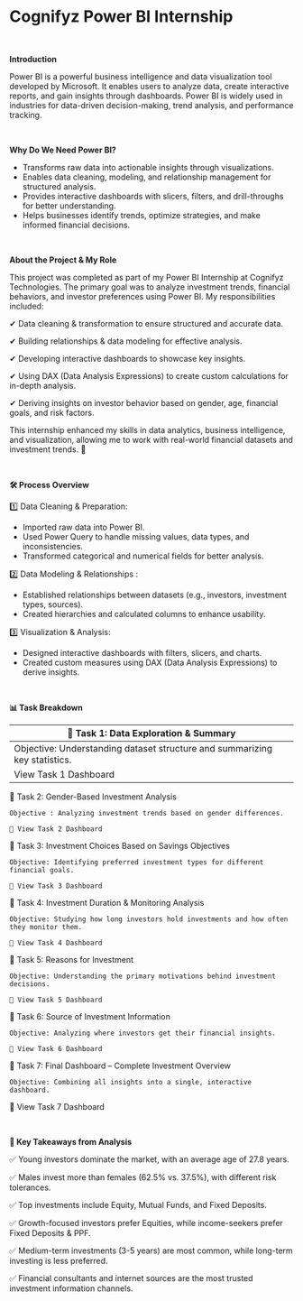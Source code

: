 # Cognifyz Power BI Internship

<br>

**Introduction**

Power BI is a powerful business intelligence and data visualization tool developed by Microsoft. It enables users to analyze data, create interactive reports, and gain insights through dashboards. Power BI is widely used in industries for data-driven decision-making, trend analysis, and performance tracking.


<br>

**Why Do We Need Power BI?**

* Transforms raw data into actionable insights through visualizations.
* Enables data cleaning, modeling, and relationship management for structured analysis.
* Provides interactive dashboards with slicers, filters, and drill-throughs for better understanding.
* Helps businesses identify trends, optimize strategies, and make informed financial decisions.

<br>

**About the Project & My Role**

This project was completed as part of my Power BI Internship at Cognifyz Technologies. The primary goal was to analyze investment trends, financial behaviors, and investor preferences using Power BI. My responsibilities included:

✔ Data cleaning & transformation to ensure structured and accurate data.

✔ Building relationships & data modeling for effective analysis.

✔ Developing interactive dashboards to showcase key insights.

✔ Using DAX (Data Analysis Expressions) to create custom calculations for in-depth analysis.

✔ Deriving insights on investor behavior based on gender, age, financial goals, and risk factors.

This internship enhanced my skills in data analytics, business intelligence, and visualization, allowing me to work with real-world financial datasets and investment trends. 🚀

<br>

**🛠 Process Overview**

1️⃣ Data Cleaning & Preparation:

* Imported raw data into Power BI.
* Used Power Query to handle missing values, data types, and inconsistencies.
* Transformed categorical and numerical fields for better analysis.
  
2️⃣ Data Modeling & Relationships :
* Established relationships between datasets (e.g., investors, investment types, sources).
* Created hierarchies and calculated columns to enhance usability.
  
3️⃣ Visualization & Analysis:
* Designed interactive dashboards with filters, slicers, and charts.
* Created custom measures using DAX (Data Analysis Expressions) to derive insights.

<br>

**📊 Task Breakdown**

| 🔹 Task 1: Data Exploration & Summary |
|------------------------------------------------------------|
| Objective: Understanding dataset structure and summarizing key statistics.
View Task 1 Dashboard |



🔹 Task 2: Gender-Based Investment Analysis

    Objective : Analyzing investment trends based on gender differences.

    🔗 View Task 2 Dashboard



🔹 Task 3: Investment Choices Based on Savings Objectives

    Objective: Identifying preferred investment types for different financial goals.

    🔗 View Task 3 Dashboard



🔹 Task 4: Investment Duration & Monitoring Analysis

    Objective: Studying how long investors hold investments and how often they monitor them.

    🔗 View Task 4 Dashboard



🔹 Task 5: Reasons for Investment

    Objective: Understanding the primary motivations behind investment decisions.

    🔗 View Task 5 Dashboard



🔹 Task 6: Source of Investment Information

    Objective: Analyzing where investors get their financial insights.

    🔗 View Task 6 Dashboard



🔹 Task 7: Final Dashboard – Complete Investment Overview

    Objective: Combining all insights into a single, interactive dashboard.

   🔗 View Task 7 Dashboard


<br>

**📌 Key Takeaways from Analysis**

✅ Young investors dominate the market, with an average age of 27.8 years.

✅ Males invest more than females (62.5% vs. 37.5%), with different risk tolerances.

✅ Top investments include Equity, Mutual Funds, and Fixed Deposits.

✅ Growth-focused investors prefer Equities, while income-seekers prefer Fixed Deposits & PPF.

✅ Medium-term investments (3-5 years) are most common, while long-term investing is less preferred.

✅ Financial consultants and internet sources are the most trusted investment information channels.
